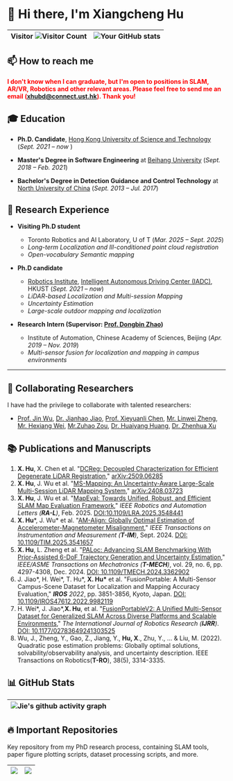 # 👋 Hi there, I'm Xiangcheng Hu


| Visitor ![Visitor Count](https://profile-counter.glitch.me/JokerJohn/count.svg) | ![Your GitHub stats](https://github-readme-stats.vercel.app/api?username=JokerJohn&show_icons=true&theme=buefy) |
| ------------------------------------------------------------ | ------------------------------------------------------------ |

## 📫 How to reach me

<span style="color:red">**I don't know when I can graduate, but I'm open to positions in SLAM, AR/VR, Robotics and other relevant areas. Please feel free to send me an email (xhubd@connect.ust.hk). Thank you!**</span>

## 🎓 Education

- **Ph.D. Candidate**, [Hong Kong University of Science and Technology](https://hkust.edu.hk/)  (*Sept. 2021 – now* )
  
- **Master's Degree in Software Engineering** at [Beihang University](https://ev.buaa.edu.cn/) (*Sept. 2018 – Feb. 2021*)
	
- **Bachelor's Degree in Detection Guidance and Control Technology** at [North University of China](https://www.nuc.edu.cn/)  (*Sept. 2013 – Jul. 2017*)

## 🔬 Research Experience

- **Visiting Ph.D student** 
  - Toronto Robotics and AI Laboratory, U of T (*Mar. 2025 – Sept. 2025*)
  - *Long-term Localization and Ill-conditioned point cloud registration*
  - *Open-vocabulary Semantic mapping*
  
- **Ph.D candidate**
  
  - [Robotics Institute](https://ri.hkust.edu.hk/), [Intelligent Autonomous Driving Center (IADC)](https://ram-lab.com/), HKUST (*Sept. 2021 – now*)
  - *LiDAR-based Localization and Multi-session Mapping*
  - *Uncertainty Estimation*
  - *Large-scale outdoor mapping and localization*
  
- **Research Intern (Supervisor: [Prof. Dongbin Zhao](https://people.ucas.ac.cn/~zhaodongbin))**
  - Institute of Automation, Chinese Academy of Sciences, Beijing (*Apr. 2019 – Nov. 2019*)
  - *Multi-sensor fusion for localization and mapping in campus environments*

---

## 🤝 Collaborating Researchers

I have had the privilege to collaborate with talented researchers:
- [Prof. Jin Wu](https://zarathustr.github.io/), [Dr. Jianhao Jiao](https://gogojjh.github.io/), [Prof. Xieyuanli Chen](https://chen-xieyuanli.github.io/),  [Mr. Linwei Zheng](https://scholar.google.com/citations?user=70iMcgoAAAAJ&hl=en), [Mr. Hexiang Wei](https://scholar.google.com/citations?user=VwOF_TkAAAAJ&hl=zh-CN), [Mr.Zuhao Zou](https://scholar.google.com/citations?user=mcDnbBYAAAAJ&hl=zh-TW), [Dr. Huaiyang Huang](https://hyhuang1995.github.io/), [Dr. Zhenhua Xu](https://tonyxuqaq.github.io/)

## :books: Publications and Manuscripts

1. **X. Hu**, X. Chen et al. "[DCReg: Decoupled Characterization for Efficient Degenerate LiDAR Registration](https://github.com/JokerJohn/DCReg),"  [arXiv:2509.06285](https://arxiv.org/abs/2509.06285)
2. **X. Hu**, J. Wu et al. "[MS-Mapping: An Uncertainty-Aware Large-Scale Multi-Session LiDAR Mapping System](https://github.com/JokerJohn/MS-Mapping),"  [arXiv:2408.03723](https://arxiv.org/abs/2408.03723)
3. **X. Hu**, J. Wu et al. "[MapEval: Towards Unified, Robust, and Efficient SLAM Map Evaluation Framework](https://github.com/JokerJohn/Cloud_Map_Evaluation)," *IEEE Robotics and Automation Letters (**RA-L**)*, Feb. 2025. [DOI:10.1109/LRA.2025.3548441](https://ieeexplore.ieee.org/document/10910156) 
4. **X. Hu***, J. Wu* et al. "[AM-Align: Globally Optimal Estimation of Accelerometer-Magnetometer Misalignment](https://github.com/JokerJohn/AM_Align)," *IEEE Transactions on Instrumentation and Measurement (**T-IM**)*, Sept. 2024. [DOI: 10.1109/TIM.2025.3541657](https://ieeexplore.ieee.org/document/10897324)
5. **X. Hu**, L. Zheng et al. "[PALoc: Advancing SLAM Benchmarking With Prior-Assisted 6-DoF Trajectory Generation and Uncertainty Estimation](https://github.com/JokerJohn/PALoc)," *IEEE/ASME Transactions on Mechatronics  (**T-MECH**)*, vol. 29, no. 6, pp. 4297-4308, Dec. 2024. [DOI: 10.1109/TMECH.2024.3362902](https://doi.org/10.1109/TMECH.2024.3362902)
6. J. Jiao\*, H. Wei\*, T. Hu\*, **X. Hu\*** et al. "FusionPortable: A Multi-Sensor Campus-Scene Dataset for Localization and Mapping Accuracy Evaluation," ***IROS** 2022*, pp. 3851-3856, Kyoto, Japan. [DOI: 10.1109/IROS47612.2022.9982119](https://doi.org/10.1109/IROS47612.2022.9982119)
7. H. Wei\*, J. Jiao\*,**X. Hu**, et al. "[FusionPortableV2: A Unified Multi-Sensor Dataset for Generalized SLAM Across Diverse Platforms and Scalable Environments](https://journals.sagepub.com/doi/full/10.1177/02783649241303525)," *The International Journal of Robotics Research (**IJRR**)*. [DOI: 10.1177/02783649241303525](https://doi.org/10.1177/02783649241303525)
8. Wu, J., Zheng, Y., Gao, Z., Jiang, Y., **Hu, X**., Zhu, Y., ... & Liu, M. (2022). Quadratic pose estimation problems: Globally optimal solutions, solvability/observability analysis, and uncertainty description. IEEE Transactions on Robotics(**T-RO**), 38(5), 3314-3335.


## 📊 GitHub Stats

| ![Jie's github activity graph](https://github-readme-activity-graph.vercel.app/graph?username=JokerJohn&theme=react) |
| ------------------------------------------------------------ |

## 🔥 Important Repositories

Key repository from my PhD research process, containing SLAM tools, paper figure plotting scripts, dataset processing scripts, and more. 

| <a href="https://github.com/JokerJohn/SLAMTools"><img align="center" src="https://github-readme-stats.vercel.app/api/pin/?username=JokerJohn&repo=SLAMTools&theme=buefy" /></a> | <a href="https://github.com/JokerJohn/MS-Dataset"><img align="center" src="https://github-readme-stats.vercel.app/api/pin/?username=JokerJohn&repo=MS-Dataset&theme=buefy" /></a> |
| ------------------------------------------------------------ | ------------------------------------------------------------ |

